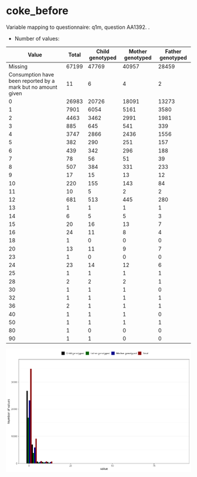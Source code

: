 # coke_before
Variable mapping to questionnaire: q1m, question AA1392.
.
- Number of values:

| Value | Total | Child genotyped | Mother genotyped | Father genotyped |
| ----- | ----- | --------------- | ---------------- | ---------------- |
| Missing | 67199 | 47769 | 40957 | 28459 |
| Consumption have been reported by a mark but no amount given | 11 | 6 | 4 |2 |
| 0 | 26983 | 20726 | 18091 |13273 |
| 1 | 7901 | 6054 | 5161 |3580 |
| 2 | 4463 | 3462 | 2991 |1981 |
| 3 | 885 | 645 | 541 |339 |
| 4 | 3747 | 2866 | 2436 |1556 |
| 5 | 382 | 290 | 251 |157 |
| 6 | 439 | 342 | 296 |188 |
| 7 | 78 | 56 | 51 |39 |
| 8 | 507 | 384 | 331 |233 |
| 9 | 17 | 15 | 13 |12 |
| 10 | 220 | 155 | 143 |84 |
| 11 | 10 | 5 | 2 |2 |
| 12 | 681 | 513 | 445 |280 |
| 13 | 1 | 1 | 1 |1 |
| 14 | 6 | 5 | 5 |3 |
| 15 | 20 | 16 | 13 |7 |
| 16 | 24 | 11 | 8 |4 |
| 18 | 1 | 0 | 0 |0 |
| 20 | 13 | 11 | 9 |7 |
| 23 | 1 | 0 | 0 |0 |
| 24 | 23 | 14 | 12 |6 |
| 25 | 1 | 1 | 1 |1 |
| 28 | 2 | 2 | 2 |1 |
| 30 | 1 | 1 | 1 |0 |
| 32 | 1 | 1 | 1 |1 |
| 36 | 2 | 1 | 1 |1 |
| 40 | 1 | 1 | 1 |0 |
| 50 | 1 | 1 | 1 |1 |
| 80 | 1 | 0 | 0 |0 |
| 90 | 1 | 1 | 0 |0 |



![](coke_before_n.png)



